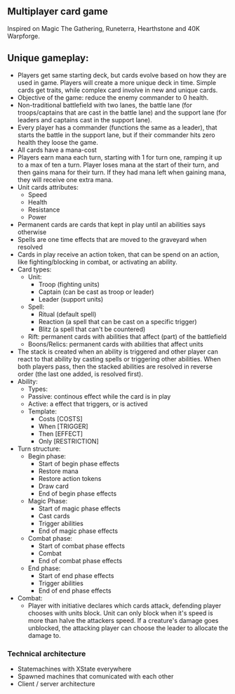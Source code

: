 ## Multiplayer card game

Inspired on Magic The Gathering, Runeterra, Hearthstone and 40K Warpforge.

## Unique gameplay:

- Players get same starting deck, but cards evolve based on how they are used in game. Players will create a more unique deck in time. Simple cards get traits, while complex card involve in new and unique cards.
- Objective of the game: reduce the enemy commander to 0 health.
- Non-traditional battlefield with two lanes, the battle lane (for troops/captains that are cast in the battle lane) and the support lane (for leaders and captains cast in the support lane).
- Every player has a commander (functions the same as a leader), that starts the battle in the support lane, but if their commander hits zero health they loose the game.
- All cards have a mana-cost
- Players earn mana each turn, starting with 1 for turn one, ramping it up to a max of ten a turn. Player loses mana at the start of their turn, and then gains mana for their turn. If they had mana left when gaining mana, they will receive one extra mana.
- Unit cards attributes:
  - Speed
  - Health
  - Resistance
  - Power
- Permanent cards are cards that kept in play until an abilities says otherwise
- Spells are one time effects that are moved to the graveyard when resolved
- Cards in play receive an action token, that can be spend on an action, like fighting/blocking in combat, or activating an ability.
- Card types:
  - Unit:
    - Troop (fighting units)
    - Captain (can be cast as troop or leader)
    - Leader (support units)
  - Spell:
    - Ritual (default spell)
    - Reaction (a spell that can be cast on a specific trigger)
    - Blitz (a spell that can't be countered)
  - Rift: permanent cards with abilities that affect (part) of the battlefield
  - Boons/Relics: permanent cards with abilities that affect units
- The stack is created when an ability is triggered and other player can react to that ability by casting spells or triggering other abilities. When both players pass, then the stacked abilities are resolved in reverse order (the last one added, is resolved first).
- Ability:
  - Types:
  - Passive: continous effect while the card is in play
  - Active: a effect that triggers, or is actived
  - Template:
    - Costs [COSTS]
    - When [TRIGGER]
    - Then [EFFECT]
    - Only [RESTRICTION]
- Turn structure:
  - Begin phase:
    - Start of begin phase effects
    - Restore mana
    - Restore action tokens
    - Draw card
    - End of begin phase effects
  - Magic Phase:
    - Start of magic phase effects
    - Cast cards
    - Trigger abilities
    - End of magic phase effects
  - Combat phase:
    - Start of combat phase effects
    - Combat
    - End of combat phase effects
  - End phase:
    - Start of end phase effects
    - Trigger abilities
    - End of end phase effects
- Combat:
  - Player with initiative declares which cards attack, defending player chooses with units block. Unit can only block when it's speed is more than halve the attackers speed. If a creature's damage goes unblocked, the attacking player can choose the leader to allocate the damage to.

### Technical architecture

- Statemachines with XState everywhere
- Spawned machines that comunicated with each other
- Client / server architecture
